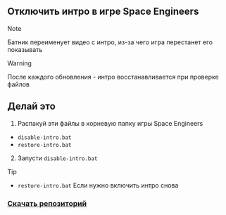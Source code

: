 ## Отключить интро в игре Space Engineers

> [!NOTE]
> Батник переименует видео с интро, из-за чего игра перестанет его показывать

> [!WARNING]
> После каждого обновления - интро восстанавливается при проверке файлов

## Делай это

1. Распакуй эти файлы в корневую папку игры Space Engineers
- `disable-intro.bat`
- `restore-intro.bat`
2. Запусти `disable-intro.bat`

> [!TIP]
> - `restore-intro.bat` Если нужно включить интро снова

### [Скачать репозиторий](https://github.com/N3M1X10/space-engineers-intro/release)
